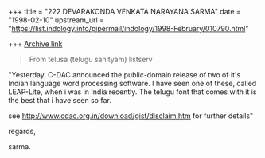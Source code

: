 +++
title = "222 DEVARAKONDA VENKATA NARAYANA SARMA"
date = "1998-02-10"
upstream_url = "https://list.indology.info/pipermail/indology/1998-February/010790.html"

+++
[Archive link](https://list.indology.info/pipermail/indology/1998-February/010790.html)

> From telusa (telugu sahityam) listserv

"Yesterday, C-DAC announced the public-domain release of two of it's
Indian language word processing software. I have seen one of these,
called LEAP-Lite, when i was in India recently. The telugu font that
comes with it is the best that i have seen so far.

see http://www.cdac.org.in/download/gist/disclaim.htm for further
details"

regards,

sarma.



